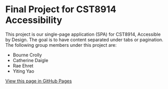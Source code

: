 # Final Project for CST8914 Accessibility

This project is our single-page application (SPA) for CST8914, Accessible by Design. The goal is to have content separated under tabs or pagination. The following group members under this project are:

- Bourne Crolly
- Catherine Daigle
- Rae Ehret
- Yiting Yao

[View this page in GitHub Pages](https://ehre0004.github.io/cst8914-finalproj/)
